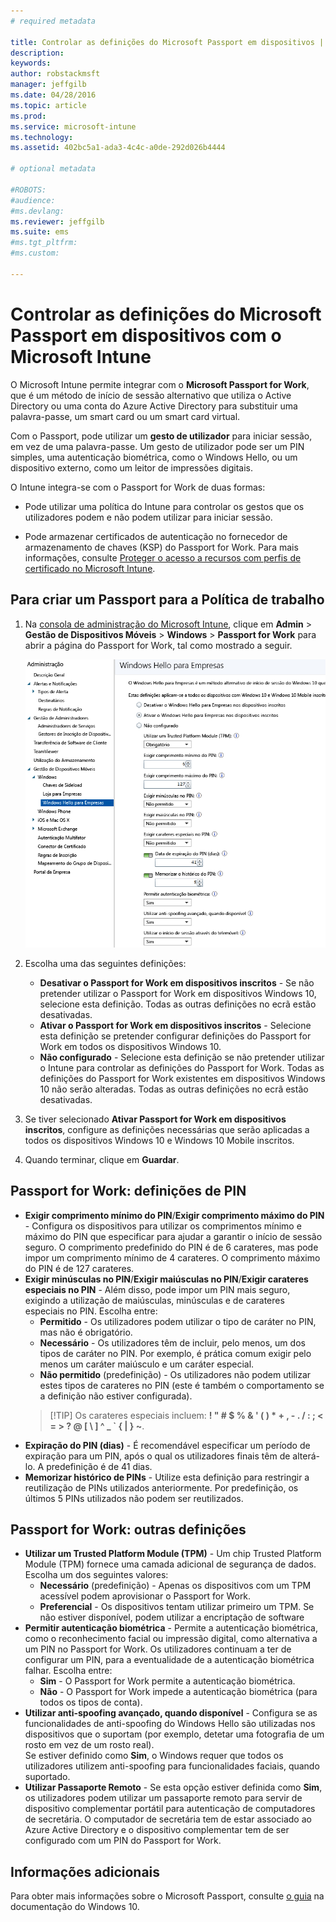 ```yaml
---
# required metadata

title: Controlar as definições do Microsoft Passport em dispositivos | Microsoft Intune
description:
keywords:
author: robstackmsft
manager: jeffgilb
ms.date: 04/28/2016
ms.topic: article
ms.prod:
ms.service: microsoft-intune
ms.technology:
ms.assetid: 402bc5a1-ada3-4c4c-a0de-292d026b4444

# optional metadata

#ROBOTS:
#audience:
#ms.devlang:
ms.reviewer: jeffgilb
ms.suite: ems
#ms.tgt_pltfrm:
#ms.custom:

---
```


# Controlar as definições do Microsoft Passport em dispositivos com o Microsoft Intune
O Microsoft Intune permite integrar com o **Microsoft Passport for Work**, que é um método de início de sessão alternativo que utiliza o Active Directory ou uma conta do Azure Active Directory para substituir uma palavra-passe, um smart card ou um smart card virtual.

Com o Passport, pode utilizar um **gesto de utilizador** para iniciar sessão, em vez de uma palavra-passe. Um gesto de utilizador pode ser um PIN simples, uma autenticação biométrica, como o Windows Hello, ou um dispositivo externo, como um leitor de impressões digitais.

O Intune integra-se com o Passport for Work de duas formas:

-   Pode utilizar uma política do Intune para controlar os gestos que os utilizadores podem e não podem utilizar para iniciar sessão.

-   Pode armazenar certificados de autenticação no fornecedor de armazenamento de chaves (KSP) do Passport for Work. Para mais informações, consulte [Proteger o acesso a recursos com perfis de certificado no Microsoft Intune](secure-resource-access-with-certificate-profiles.md).

## Para criar um Passport para a Política de trabalho

1.  Na [consola de administração do Microsoft Intune](https://manage.microsoft.com), clique em **Admin** &gt; **Gestão de Dispositivos Móveis** &gt; **Windows** &gt; **Passport for Work** para abrir a página do Passport for Work, tal como mostrado a seguir.

    ![Página do Passport for Work](../media/passport.png)

2.  Escolha uma das seguintes definições:
    - **Desativar o Passport for Work em dispositivos inscritos** - Se não pretender utilizar o Passport for Work em dispositivos Windows 10, selecione esta definição. Todas as outras definições no ecrã estão desativadas.
    - **Ativar o Passport for Work em dispositivos inscritos** - Selecione esta definição se pretender configurar definições do Passport for Work em todos os dispositivos Windows 10.
    - **Não configurado** - Selecione esta definição se não pretender utilizar o Intune para controlar as definições do Passport for Work. Todas as definições do Passport for Work existentes em dispositivos Windows 10 não serão alteradas. Todas as outras definições no ecrã estão desativadas.
3.  Se tiver selecionado **Ativar Passport for Work em dispositivos inscritos**, configure as definições necessárias que serão aplicadas a todos os dispositivos Windows 10 e Windows 10 Mobile inscritos.
3.  Quando terminar, clique em **Guardar**.

## Passport for Work: definições de PIN

  
- **Exigir comprimento mínimo do PIN**/**Exigir comprimento máximo do PIN** - Configura os dispositivos para utilizar os comprimentos mínimo e máximo do PIN que especificar para ajudar a garantir o início de sessão seguro. O comprimento predefinido do PIN é de 6 carateres, mas pode impor um comprimento mínimo de 4 carateres. O comprimento máximo do PIN é de 127 carateres.
- **Exigir minúsculas no PIN**/**Exigir maiúsculas no PIN**/**Exigir carateres especiais no PIN** - Além disso, pode impor um PIN mais seguro, exigindo a utilização de maiúsculas, minúsculas e de carateres especiais no PIN. Escolha entre:
    - **Permitido** - Os utilizadores podem utilizar o tipo de caráter no PIN, mas não é obrigatório.
    - **Necessário** - Os utilizadores têm de incluir, pelo menos, um dos tipos de caráter no PIN. Por exemplo, é prática comum exigir pelo menos um caráter maiúsculo e um caráter especial.
    - **Não permitido** (predefinição) - Os utilizadores não podem utilizar estes tipos de carateres no PIN (este é também o comportamento se a definição não estiver configurada).
    > [!TIP] Os carateres especiais incluem: **! " # $ % &amp; ' ( ) &#42; + , - . / : ; &lt; = &gt; ? @ [ \ ] ^ _ &#96; { &#124; } ~**.
- **Expiração do PIN (dias)** - É recomendável especificar um período de expiração para um PIN, após o qual os utilizadores finais têm de alterá-lo. A predefinição é de 41 dias. 
- **Memorizar histórico de PINs** - Utilize esta definição para restringir a reutilização de PINs utilizados anteriormente. Por predefinição, os últimos 5 PINs utilizados não podem ser reutilizados.


## Passport for Work: outras definições

- **Utilizar um Trusted Platform Module (TPM)** - Um chip Trusted Platform Module (TPM) fornece uma camada adicional de segurança de dados.<br>Escolha um dos seguintes valores:
    - **Necessário** (predefinição) - Apenas os dispositivos com um TPM acessível podem aprovisionar o Passport for Work.
    - **Preferencial** - Os dispositivos tentam utilizar primeiro um TPM. Se não estiver disponível, podem utilizar a encriptação de software
- **Permitir autenticação biométrica** - Permite a autenticação biométrica, como o reconhecimento facial ou impressão digital, como alternativa a um PIN no Passport for Work. Os utilizadores continuam a ter de configurar um PIN, para a eventualidade de a autenticação biométrica falhar. Escolha entre:
    - **Sim** - O Passport for Work permite a autenticação biométrica.
    - **Não** - O Passport for Work impede a autenticação biométrica (para todos os tipos de conta).
- **Utilizar anti-spoofing avançado, quando disponível** - Configura se as funcionalidades de anti-spoofing do Windows Hello são utilizadas nos dispositivos que o suportam (por exemplo, detetar uma fotografia de um rosto em vez de um rosto real).<br>Se estiver definido como **Sim**, o Windows requer que todos os utilizadores utilizem anti-spoofing para funcionalidades faciais, quando suportado.
- **Utilizar Passaporte Remoto** - Se esta opção estiver definida como **Sim**, os utilizadores podem utilizar um passaporte remoto para servir de dispositivo complementar portátil para autenticação de computadores de secretária. O computador de secretária tem de estar associado ao Azure Active Directory e o dispositivo complementar tem de ser configurado com um PIN do Passport for Work.

## Informações adicionais
Para obter mais informações sobre o Microsoft Passport, consulte [o guia](https://technet.microsoft.com/library/mt589441.aspx) na documentação do Windows 10.




<!--HONumber=May16_HO2-->


